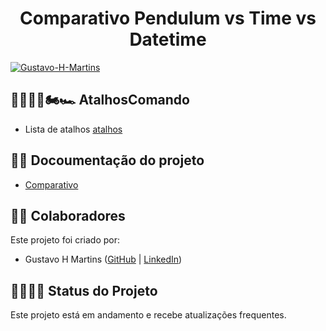 # <h1 align="center">Comparativo Pendulum vs Time vs Datetime</h1>

[![Gustavo-H-Martins](https://github-readme-stats.vercel.app/api?username=Gustavo-H-Martins&show_icons=true&theme=radical)](https://github.com/Gustavo-H-Martins)

## 🏃🏾‍♂️💨🏍️🏎️ AtalhosComando

- Lista de atalhos [atalhos](atalhos.md)


## 📄📃 Docoumentação do projeto

- [Comparativo](pendulum_time_datetime.md)

## 🧑🏽 Colaboradores
Este projeto foi criado por:

- Gustavo H Martins ([GitHub](https://github.com/Gustavo-H-Martins) | [LinkedIn](https://www.linkedin.com/in/gustavo-henrique-lopes-martins-361789192/))


## 🔋👩🏽‍💻 Status do Projeto
Este projeto está em andamento e recebe atualizações frequentes.

